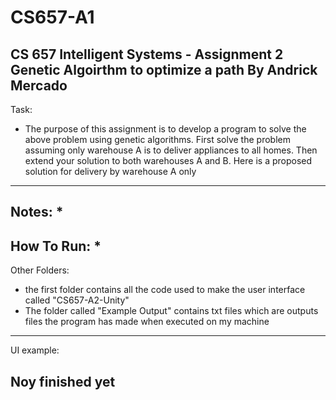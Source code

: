 # CS657-A1
CS 657 Intelligent Systems - Assignment 2 Genetic Algoirthm to optimize a path
By Andrick Mercado
-----------------------------------------------------------------------------------------------
Task:
* The purpose of this assignment is to develop a program to solve the above problem using genetic 
algorithms.  First solve the problem assuming only warehouse A  is to deliver appliances to all 
homes. Then extend your solution to both warehouses A and B. Here is a proposed solution for 
delivery by warehouse A only
-----------------------------------------------------------------------------------------------
Notes:
* 
-----------------------------------------------------------------------------------------------
How To Run:
* 
-----------------------------------------------------------------------------------------------
Other Folders:
* the first folder contains all the code used to make the user interface called "CS657-A2-Unity"
* The folder called "Example Output" contains txt files which are outputs files the program has 
made when executed on my machine
-----------------------------------------------------------------------------------------------
UI example:

Noy finished yet
-----------------------------------------------------------------------------------------------
